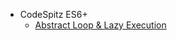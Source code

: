 - CodeSpitz ES6+
    - [Abstract Loop & Lazy Execution](https://github.com/chori84/til/blob/master/JavaScript/CodeSpitz74-ES6+/04.AbstractLoop&LazyExecution.md)